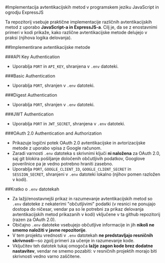 #Implementacija avtentikacijskih metod v programskem jeziku JavaScript in ogrodju ExpressJS 

Ta repozitorij vsebuje praktične implementacije različnih avtentikacijskih metod z uporabo **JavaScript-a in ExpressJS-a**. Cilj je, da se z enostavnimi primeri v kodi prikaže, kako različne avtentikacijske metode delujejo v praksi (njihova logika delovanja).

##Implementirane avtentikacijske metode

###API Key Authentication
- Uporablja `PORT` in `API_KEY`, shranjena v `.env` datoteki.

###Basic Authentication
- Uporablja `PORT`, shranjen v `.env` datoteki.

###Digest Authentication
- Uporablja `PORT`, shranjen v `.env` datoteki.

###JWT Authentication
- Uporablja `PORT` in `JWT_SECRET`, shranjena v `.env` datoteki.

###OAuth 2.0 Authentication and Authorization
- Prikazuje logični potek OAuth 2.0 avtentikacijske in avtorizacijske metode z uporabo vpisa z Google računom.
- Zaradi varnosti `.env` datoteka s skrivnimi ključi **ni naložena** za OAuth 2.0, saj git blokira pošiljanje določenih občutljivih podatkov, Googlove poverilnice pa je vedno potrebno hraniti zasebno.
- Uporablja `PORT`, `GOOGLE_CLIENT_ID`, `GOOGLE_CLIENT_SECRET` in `SESSION_SECRET`, shranjeni v `.env` datoteki lokalno (njihov pomen razložen v kodi).

##Kratko o `.env` datotekah

- Za lažji/enostavnejši prikaz in razumevanje avtentikacijskih metod so `.env` datoteke z nekaterimi "občutljivimi" podatki (v resnici ne ponujajo dostopa do ničesar, vendar pa so le potrebni za prikaz delovanja avtentikacijskih metod prikazanih v kodi)
  vključene v ta github repozitorij (razen za OAuth 2.0).  
- Običajno `.env` datoteke vsebujejo občutljive informacije in jih **nikoli ne smemo naložiti v javne repozitorije**.  
- V tem projektu vrednosti v `.env` datotekah **ne predstavljajo resničnih skrivnosti**—so zgolj primeri za učenje in razumevanje kode.  
- Vključitev teh datotek tukaj omogoča **lažje zagon kode brez dodatne nastavitev**, vendar ne smemo pozabiti: v resničnih projektih morajo biti skrivnosti vedno varno zaščitene.
